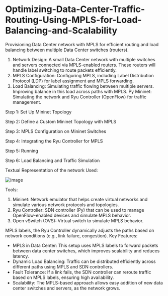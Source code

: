 # Optimizing-Data-Center-Traffic-Routing-Using-MPLS-for-Load-Balancing-and-Scalability
Provisioning Data Center network with MPLS for efficient routing and load balancing between multiple Data Center switches (routers).

1. Network Design: A small Data Center network with multiple switches and servers connected via MPLS-enabled routers. These routers will handle label switching to route packets efficiently.
2. MPLS Configuration: Configuring MPLS, including Label Distribution Protocol (LDP) for label assignment and MPLS forwarding.
3. Load Balancing: Simulating traffic flowing between multiple servers. Improving balance in this load across paths with MPLS.
Py Mininet: Simulating the network and Ryu Controller (OpenFlow) for traffic management.

Step 1: Set Up Mininet Topology

Step 2: Define a Custom Mininet Topology with MPLS

Step 3: MPLS Configuration on Mininet Switches

Step 4: Integrating the Ryu Controller for MPLS

Step 5: Running 

Step 6: Load Balancing and Traffic Simulation

Textual Representation of the network Used: 

![image](https://github.com/user-attachments/assets/27665bd0-3f34-4210-9adb-a30a33557a88)

Tools:
1. Mininet: Network emulator that helps create virtual networks and simulate various network protocols and topologies.
2. Ryu Controller: SDN controller (Py) that can be used to manage OpenFlow-enabled devices and simulate MPLS behavior.
3. Open vSwitch (OVS): Virtual switch to simulate MPLS behavior.
 
MPLS labels, the Ryu Controller dynamically adjusts the paths based on network conditions (e.g., link failure, congestion).
Key Features:
- MPLS in Data Center: This setup uses MPLS labels to forward packets between data center switches, which improves scalability and reduces latency.
- Dynamic Load Balancing: Traffic can be distributed efficiently across different paths using MPLS and SDN controllers.
- Fault Tolerance: If a link fails, the SDN controller can reroute traffic based on MPLS labels, ensuring high availability.
- Scalability: The MPLS-based approach allows easy addition of new data center switches and servers, as the network grows.

